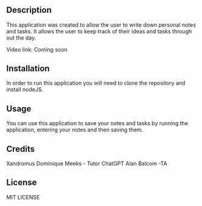 # <IDEAS123>

## Description

This application was created to allow the user to write down personal notes and tasks.
It allows the user to keep track of their ideas and tasks through out the day.


Video link: Coming soon

## Installation

In order to run this application you will need to clone the repository and install nodeJS.

## Usage

You can use this application to save your notes and tasks by running the application, entering your  notes and then saving them.

## Credits

Xandromus 
Dominique Meeks - Tutor
ChatGPT
Alan Balcom -TA


## License

MIT LICENSE
